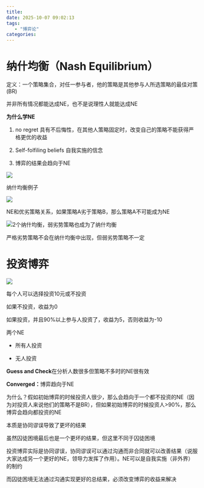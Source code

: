 ```yaml
---
title: 
date: 2025-10-07 09:02:13
tags: 
   - "博弈论"
categories:
---
```


# 纳什均衡（Nash Equilibrium）

定义：一个策略集合，对任一参与者，他的策略是其他参与人所选策略的最佳对策(BR)

并非所有情况都能达成NE，也不是说理性人就能达成NE

**为什么学NE**

1. no regret 具有不后悔性，在其他人策略固定时，改变自己的策略不能获得严格更优的收益

2. Self-folfiling beliefs 自我实施的信念

3. 博弈的结果会趋向于NE

![](images/image-3.png)

纳什均衡例子



![](images/image-2.png)

NE和优劣策略关系，如果策略A劣于策略B，那么策略A不可能成为NE



![2个纳什均衡，弱劣势策略也成为了纳什均衡](images/image.png)

严格劣势策略不会在纳什均衡中出现，但弱劣势策略不一定



# 投资博弈

![](images/image-1.png)

每个人可以选择投资10元或不投资

如果不投资，收益为0

如果投资，并且90%以上参与人投资了，收益为5，否则收益为-10

两个NE

* 所有人投资

* 无人投资

**Guess and Check**在分析人数很多但策略不多时的NE很有效

**Converged：**&#x535A;弈趋向于NE

为什么？假如初始博弈的时候投资人很少，那么会趋向于一个都不投资的NE（因为对投资人来说他们的策略不是BR），但如果初始博弈的时候投资人>90%，那么博弈会趋向都投资的NE

本质是协同谬误导致了更坏的结果

虽然囚徒困境最后也是一个更坏的结果，但这里不同于囚徒困境

投资博弈实际是协同谬误，协同谬误可以通过沟通而非合同就可以改善结果（说服大家达成另一个更好的NE，领导力发挥了作用）。NE可以是自我实施（非外界）的制约

而囚徒困境无法通过沟通实现更好的总结果，必须改变博弈的收益来解决

